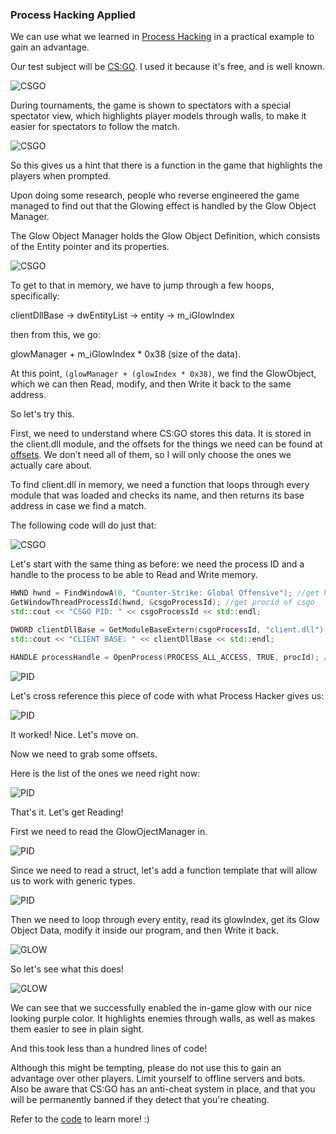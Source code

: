 ### Process Hacking Applied

We can use what we learned in [Process Hacking](https://prostotin.github.io/cybersecurity/processhacking) in a practical example to gain an advantage. 

Our test subject will be [CS:GO](https://en.wikipedia.org/wiki/Counter-Strike:_Global_Offensive). I used it because it's free, and is well known. 

![CSGO](https://i.imgur.com/FR1PDtb.png)

During tournaments, the game is shown to spectators with a special spectator view, which highlights player models through walls, to make it easier for spectators to follow the match. 

![CSGO](https://i.imgur.com/fZtSRbb.png)

So this gives us a hint that there is a function in the game that highlights the players when prompted. 

Upon doing some research, people who reverse engineered the game managed to find out that the Glowing effect is handled by the Glow Object Manager.

The Glow Object Manager holds the Glow Object Definition, which consists of the Entity pointer and its properties. 


![CSGO](https://i.imgur.com/5undaSl.png)


To get to that in memory, we have to jump through a few hoops, specifically:

clientDllBase -> dwEntityList -> entity -> m_iGlowIndex 

then from this, we go:

glowManager + m_iGlowIndex * 0x38 (size of the data).

At this point, ```(glowManager + (glowIndex * 0x38)```, we find the GlowObject, which we can then Read, modify, and then Write it back to the same address. 

So let's try this. 

First, we need to understand where CS:GO stores this data. It is stored in the client.dll module, and the offsets for the things we need can be found at [offsets](https://github.com/frk1/hazedumper/blob/master/csgo.hpp). We don't need all of them, so I will only choose the ones we actually care about. 

To find client.dll in memory, we need a function that loops through every module that was loaded and checks its name, and then returns its base address in case we find a match.

The following code will do just that: 

![CSGO](https://i.imgur.com/ysqHkyj.png)

Let's start with the same thing as before: we need the process ID and a handle to the process to be able to Read and Write memory.

```C++
HWND hwnd = FindWindowA(0, "Counter-Strike: Global Offensive"); //get hwnd of csgo 
GetWindowThreadProcessId(hwnd, &csgoProcessId); //get procid of csgo
std::cout << "CSGO PID: " << csgoProcessId << std::endl;

DWORD clientDllBase = GetModuleBaseExtern(csgoProcessId, "client.dll");
std::cout << "CLIENT BASE: " << clientDllBase << std::endl;

HANDLE processHandle = OpenProcess(PROCESS_ALL_ACCESS, TRUE, procId); //open handle 
  ```
 
 ![PID](https://i.imgur.com/7OpyI3I.png)
  
Let's cross reference this piece of code with what Process Hacker gives us: 

![PID](https://i.imgur.com/3m2dS7z.png)

It worked! Nice. Let's move on.

Now we need to grab some offsets.

Here is the list of the ones we need right now:


![PID](https://i.imgur.com/3BuTeEK.png)

That's it. Let's get Reading!

First we need to read the GlowOjectManager in.


![PID](https://i.imgur.com/fY4nOxI.png)

Since we need to read a struct, let's add a function template that will allow us to work with generic types.


![PID](https://i.imgur.com/eUKrb7o.png)



Then we need to loop through every entity, read its glowIndex, get its Glow Object Data, modify it inside our program, and then Write it back.


![GLOW](https://i.imgur.com/h7IPySc.png)

So let's see what this does!

![GLOW](https://i.imgur.com/QtpLLPA.png)

We can see that we successfully enabled the in-game glow with our nice looking purple color. It highlights enemies through walls, as well as makes them easier to see in plain sight. 

And this took less than a hundred lines of code! 

Although this might be tempting, please do not use this to gain an advantage over other players. Limit yourself to offline servers and bots. Also be aware that CS:GO has an anti-cheat system in place, and that you will be permanently banned if they detect that you're cheating. 

Refer to the [code](https://github.com/prostotin/cybersecurity/blob/master/Applied%20Process%20Hacking/glow.cpp) to learn more! :) 





